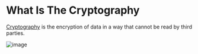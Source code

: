 # What Is The Cryptography

[Cryptography](https://en.wikipedia.org/wiki/Cryptography) is the encryption of data in a way that cannot be read by third parties. 

![image](https://user-images.githubusercontent.com/42627045/135723809-c4c310a2-3e59-4c06-b29f-7aeffbccdc1b.png)
